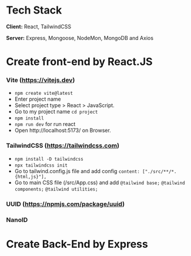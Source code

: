 # Tech Stack
**Client:** React, TailwindCSS

**Server:** Express, Mongoose, NodeMon, MongoDB and Axios



# Create front-end by React.JS

### Vite (https://vitejs.dev)
- `npm create vite@latest`
- Enter project name
- Select project type > React > JavaScript.
- Go to my project name `cd project`
- `npm install`
- `npm run dev` for run react
- Open http://localhost:5173/ on Browser.

### TailwindCSS (https://tailwindcss.com)
- `npm install -D tailwindcss`
- `npx tailwindcss init`
- Go to tailwind.config.js file and add config `content: ["./src/**/*.{html,js}"],`
- Go to main CSS file (/src/App.css) and add `@tailwind base;` `@tailwind components;` `@tailwind utilities;`

### UUID (https://npmjs.com/package/uuid)
### NanoID



# Create Back-End by Express